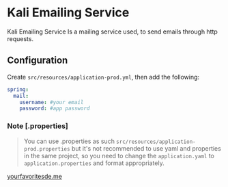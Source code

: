 # Kali Emailing Service
Kali Emailing Service Is a mailing service used, to send emails through http requests.

## Configuration

Create `src/resources/application-prod.yml`, then add the following:
```yaml
spring:
  mail:
    username: #your email
    password: #app password
```

### Note [.properties]
> You can use .properties as such `src/resources/application-prod.properties`
> but it's not recommended to use yaml and properties in the same project, so 
> you need to  change the `application.yaml` to `application.properties` and 
> format appropriately.


[yourfavoritesde.me](https://yourfavoritesde.com)




